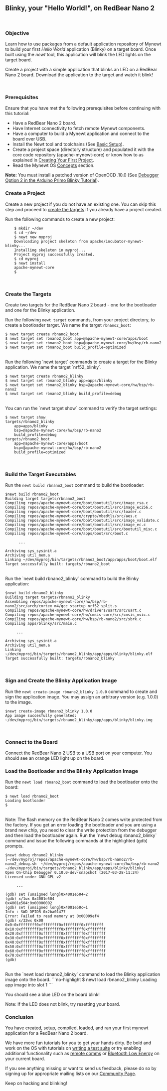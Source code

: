 ## Blinky, your "Hello World!", on RedBear Nano 2

<br>

### Objective

Learn how to use packages from a default application repository of Mynewt to build your first *Hello World* application (Blinky) on a target board. Once built using the *newt* tool, this application will blink the LED lights on the target board.

Create a project with a simple application that blinks an LED on a RedBear Nano 2 board.  Download the application to the target and watch it blink!

<br>

### Prerequisites

Ensure that you have met the following prerequisites before continuing with this tutorial:

* Have a RedBear Nano 2 board. 
* Have Internet connectivity to fetch remote Mynewt components.
* Have a computer to build a Mynewt application and connect to the board over USB.
* Install the Newt tool and toolchains (See [Basic Setup](/os/get_started/get_started.md)).
* Create a project space (directory structure) and populated it with the core code repository (apache-mynewt-core) or know how to as explained in [Creating Your First Project](/os/get_started/project_create).
* Read the Mynewt OS [Concepts](/os/get_started/vocabulary.md) section.

**Note:** You must install a patched version of OpenOCD .10.0 (See [Debugger Option 2 in the Arduino Primo Blinky Tutorial](/os/tutorials/blinky_primo)).

### Create a Project  
Create a new project if you do not have an existing one.  You can skip this step and proceed to [create the targets](#create_targets) if you already have a project created.  

Run the following commands to create a new project:

```no-highlight
    $ mkdir ~/dev
    $ cd ~/dev
    $ newt new myproj
    Downloading project skeleton from apache/incubator-mynewt-blinky...
    Installing skeleton in myproj...
    Project myproj successfully created.
    $ cd myproj
    $ newt install
    apache-mynewt-core
    $
``` 

<br>

### <a name="create_targets"></a>Create the Targets

Create two targets for the RedBear Nano 2 board - one for the bootloader and one for the Blinky application.

Run the following `newt target` commands, from your project directory, to create a bootloader target. We name the target `rbnano2_boot`:

```no-highlight
$ newt target create rbnano2_boot
$ newt target set rbnano2_boot app=@apache-mynewt-core/apps/boot
$ newt target set rbnano2_boot bsp=@apache-mynewt-core/hw/bsp/rb-nano2
$ newt target set rbnano2_boot build_profile=optimized
```

<br>
Run the following `newt target` commands to create a target for the Blinky application. We name the target `nrf52_blinky`.

```no-highlight
$ newt target create rbnano2_blinky
$ newt target set rbnano2_blinky app=apps/blinky
$ newt target set rbnano2_blinky bsp=@apache-mynewt-core/hw/bsp/rb-nano2
$ newt target set rbnano2_blinky build_profile=debug
```
<br>
You can run the `newt target show` command to verify the target settings:

```no-highlight
$ newt target show 
targets/rbnano2_blinky
    app=apps/blinky
    bsp=@apache-mynewt-core/hw/bsp/rb-nano2
    build_profile=debug
targets/rbnano2_boot
    app=@apache-mynewt-core/apps/boot
    bsp=@apache-mynewt-core/hw/bsp/rb-nano2
    build_profile=optimized
```
<br>

### Build the Target Executables 

Run the `newt build rbnano2_boot` command to build the bootloader:

```no-highlight
$newt build rbnano2_boot
Building target targets/rbnano2_boot
Compiling repos/apache-mynewt-core/boot/bootutil/src/image_rsa.c
Compiling repos/apache-mynewt-core/boot/bootutil/src/image_ec256.c
Compiling repos/apache-mynewt-core/boot/bootutil/src/loader.c
Compiling repos/apache-mynewt-core/crypto/mbedtls/src/aes.c
Compiling repos/apache-mynewt-core/boot/bootutil/src/image_validate.c
Compiling repos/apache-mynewt-core/boot/bootutil/src/image_ec.c
Compiling repos/apache-mynewt-core/boot/bootutil/src/bootutil_misc.c
Compiling repos/apache-mynewt-core/apps/boot/src/boot.c

      ...

Archiving sys_sysinit.a
Archiving util_mem.a
Linking ~/dev/myproj/bin/targets/rbnano2_boot/app/apps/boot/boot.elf
Target successfully built: targets/rbnano2_boot
```

<br>
Run the `newt build rbnano2_blinky` command to build the Blinky application:

```no-highlight
$newt build rbnano2_blinky
Building target targets/rbnano2_blinky
Assembling repos/apache-mynewt-core/hw/bsp/rb-nano2/src/arch/cortex_m4/gcc_startup_nrf52_split.s
Compiling repos/apache-mynewt-core/hw/drivers/uart/src/uart.c
Compiling repos/apache-mynewt-core/hw/cmsis-core/src/cmsis_nvic.c
Compiling repos/apache-mynewt-core/hw/bsp/rb-nano2/src/sbrk.c
Compiling apps/blinky/src/main.c

     ...

Archiving sys_sysinit.a
Archiving util_mem.a
Linking ~/dev/myproj/bin/targets/rbnano2_blinky/app/apps/blinky/blinky.elf
Target successfully built: targets/rbnano2_blinky

```

<br>

### Sign and Create the Blinky Application Image 

Run the `newt create-image rbnano2_blinky 1.0.0` command to create and sign the application image. You may assign an arbitrary version (e.g. 1.0.0) to the image.

```no-highlight
$newt create-image rbnano2_blinky 1.0.0
App image succesfully generated: ~/dev/myproj/bin/targets/rbnano2_blinky/app/apps/blinky/blinky.img
```

<br>

### Connect to the Board

Connect the RedBear Nano 2 USB to a USB port on your computer. You should see an orange LED light up on the board.

        
### Load the Bootloader and the Blinky Application Image

Run the `newt load rbnano2_boot` command to load the bootloader onto the board: 

```no-highlight
$ newt load rbnano2_boot
Loading bootloader
$
```
<br>
Note: The flash memory on the RedBear Nano 2 comes write protected from the factory. If you get an error loading the bootloader and you are using a brand new chip, you need to clear the write protection from the debugger and then load the bootloader again.  Run the `newt debug rbnano2_blinky` command and issue the following commands at the highlighted (gdb) prompts.  

```hl_lines="8 9 11 14"
$newt debug rbnano2_blinky
[~/dev/myproj/repos/apache-mynewt-core/hw/bsp/rb-nano2/rb-nano2_debug.sh  ~/dev/myproj/repos/apache-mynewt-core/hw/bsp/rb-nano2 ~/dev/myproj/bin/targets/rbnano2_blinky/app/apps/blinky/blinky]
Open On-Chip Debugger 0.10.0-dev-snapshot (2017-03-28-11:24)
Licensed under GNU GPL v2

     ...

(gdb) set {unsigned long}0x4001e504=2
(gdb) x/1wx 0x4001e504
0x4001e504:0x00000002
(gdb) set {unsigned long}0x4001e50c=1
Info : SWD DPIDR 0x2ba01477
Error: Failed to read memory at 0x00009ef4
(gdb) x/32wx 0x00
0x0:0xffffffff0xffffffff0xffffffff0xffffffff
0x10:0xffffffff0xffffffff0xffffffff0xffffffff
0x20:0xffffffff0xffffffff0xffffffff0xffffffff
0x30:0xffffffff0xffffffff0xffffffff0xffffffff
0x40:0xffffffff0xffffffff0xffffffff0xffffffff
0x50:0xffffffff0xffffffff0xffffffff0xffffffff
0x60:0xffffffff0xffffffff0xffffffff0xffffffff
0x70:0xffffffff0xffffffff0xffffffff0xffffffff
(gdb)
```

<br>
Run the `newt load rbnano2_blinky` command to load the Blinky application image onto the board.
```no-highlight
$ newt load rbnano2_blinky
Loading app image into slot 1
```

You should see a blue LED on the board blink!

Note: If the LED does not blink, try resetting your board.


### Conclusion

You have created, setup, compiled, loaded, and ran your first mynewt application for a RedBear Nano 2 board.

We have more fun tutorials for you to get your hands dirty. Be bold and work on the OS with tutorials on [writing a test suite](unit_test.md) or try enabling additional functionality such as [remote comms](project-target-slinky.md) or [Bluetooth Low Energy](bletiny_project.md) on your current board.

If you see anything missing or want to send us feedback, please do so by signing up for appropriate mailing lists on our [Community Page](../../community.md).

Keep on hacking and blinking!


